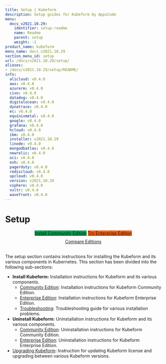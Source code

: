 ```yaml
---
title: Setup | Kubeform
description: Setup guides for Kubeform by AppsCode
menu:
  docs_v2021.10.29:
    identifier: setup-readme
    name: Readme
    parent: setup
    weight: -1
product_name: kubeform
menu_name: docs_v2021.10.29
section_menu_id: setup
url: /docs/v2021.10.29/setup/
aliases:
- /docs/v2021.10.29/setup/README/
info:
  alicloud: v0.4.0
  aws: v0.4.0
  azurerm: v0.4.0
  civo: v0.4.0
  datadog: v0.4.0
  digitalocean: v0.4.0
  dynatrace: v0.4.0
  ec: v0.4.0
  equinixmetal: v0.4.0
  google: v0.4.0
  grafana: v0.4.0
  hcloud: v0.4.0
  ibm: v0.4.0
  installer: v2021.10.29
  linode: v0.4.0
  mongodbatlas: v0.4.0
  newrelic: v0.4.0
  oci: v0.4.0
  ovh: v0.4.0
  pagerduty: v0.4.0
  rediscloud: v0.4.0
  upcloud: v0.4.0
  version: v2021.10.29
  vsphere: v0.4.0
  vultr: v0.4.0
  wavefront: v0.4.0
---
```


# Setup

<div style="text-align: center;">
  <a class="button is-link is-medium is-active has-text-weight-normal" href="/docs/v2021.10.29/setup/install/community" style="background:#00A651; width: 18rem;">Install Community Edition</a>
  <a class="button is-info is-medium is-active has-text-weight-normal" href="/docs/v2021.10.29/setup/install/enterprise"  style="background:#FC6011; width: 18rem;">Try Enterprise Edition</a>
  <a style="margin-top: 10px; display: block;" href="https://kubeform.com/pricing/">Compare Editions</a>
</div>
<br>

The setup section contains instructions for installing the Kubeform and its various components in Kubernetes. This section has been divided into the following sub-sections:

- **Install Kubeform:** Installation instructions for Kubeform and its various components.
  - [Community Edition](/docs/v2021.10.29/setup/install/community): Installation instructions for Kubeform Community Edition.
  - [Enterprise Edition](/docs/v2021.10.29/setup/install/enterprise): Installation instructions for Kubeform Enterprise Edition.
  - [Troubleshooting](/docs/v2021.10.29/setup/install/troubleshoting): Troubleshooting guide for various installation problems.
- **Uninstall Kubeform:** Uninstallation instructions for Kubeform and its various components.
  - [Community Edition](/docs/v2021.10.29/setup/uninstall/community): Uninstallation instructions for Kubeform Community Edition.
  - [Enterprise Edition](/docs/v2021.10.29/setup/uninstall/enterprise): Uninstallation instructions for Kubeform Enterprise Edition.
- [Upgrading Kubeform](/docs/v2021.10.29/setup/upgrade/): Instruction for updating Kubeform license and upgrading between various Kubeform versions.
